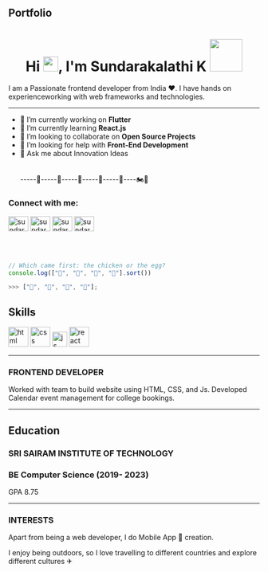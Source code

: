 ## Portfolio

<h1 align="center">Hi <img src="https://raw.githubusercontent.com/MartinHeinz/MartinHeinz/master/wave.gif" width="30px">, I'm Sundarakalathi K <img src="https://user-images.githubusercontent.com/61245841/143833321-c4a88d01-4448-47b9-a1b0-2b9f609e1270.png" width="65">
</h1>
I am a Passionate frontend developer from India ♥. I have hands on experienceworking with web frameworks and technologies. 

---
- 🔭 I’m currently working on **Flutter**<br>
- 🌱 I’m currently learning **React.js** <br>
- 👯 I’m looking to collaborate on **Open Source Projects** <br>
- 🤝 I’m looking for help with **Front-End Development** <br>
- 💬 Ask me about Innovation Ideas <br>
<br><br>
-----🌟-----🌟-----🌟-----🌟-----🌟----🏍💨

<h3 align="left">Connect with me:</h3>
<p align="left">
	<a href="https://linkedin.com/in/sundarakalathi k" target="blank"><img align="center" src="https://raw.githubusercontent.com/rahuldkjain/github-profile-readme-generator/master/src/images/icons/Social/linked-in-alt.svg" alt="sundarakalathi k" height="30" width="40" /></a>
	<a href="https://www.facebook.com/sundara.kalathi" target="blank"><img align="center" src="https://raw.githubusercontent.com/rahuldkjain/github-profile-readme-generator/master/src/images/icons/Social/facebook.svg" alt="sundarakalathi k" height="30" width="40" /></a>
	<a href="https://dribbble.com/sundar_kumar03" target="blank"><img align="center" src="https://raw.githubusercontent.com/rahuldkjain/github-profile-readme-generator/master/src/images/icons/Social/dribbble.svg" alt="sundar_kumar03" height="30" width="40" /></a>
	<a href="https://www.hackerrank.com/sundarakalathi11" target="blank"><img align="center" src="https://raw.githubusercontent.com/rahuldkjain/github-profile-readme-generator/master/src/images/icons/Social/hackerrank.svg" alt="sundarakalathi11" height="30" width="40" /></a>
</p><br><br>

```javascript
// Which came first: the chicken or the egg?
console.log(["🥚", "🐣", "🐥", "🐔"].sort())

>>> ["🐔", "🐣", "🐥", "🥚"];
```

## Skills

<p align='left'>
  <img src="https://upload.wikimedia.org/wikipedia/commons/thumb/6/61/HTML5_logo_and_wordmark.svg/2048px-HTML5_logo_and_wordmark.svg.png" alt="html" width="40" height="40">
  <img src='https://upload.wikimedia.org/wikipedia/commons/thumb/d/d5/CSS3_logo_and_wordmark.svg/1200px-CSS3_logo_and_wordmark.svg.png' alt="css" width="40" height="40">
  <img src='https://upload.wikimedia.org/wikipedia/commons/6/6a/JavaScript-logo.png' height='30' width='auto' alt="js">
   <img src="https://upload.wikimedia.org/wikipedia/commons/thumb/a/a7/React-icon.svg/1280px-React-icon.svg.png" alt="react" width="auto" height="40"/>
<!--    <img src="https://angular.io/assets/images/logos/angular/angular.svg" alt="angular" width="40" height="40"/> -->
</p>

---


### **FRONTEND DEVELOPER**

Worked with team to build website using HTML, CSS, and Js. Developed Calendar event management for college bookings.


---

## Education

### **SRI SAIRAM INSTITUTE OF TECHNOLOGY**
### BE Computer Science (2019- 2023)
GPA 8.75

---

### INTERESTS
Apart from being a web developer, I do Mobile App 📱 creation. 

I enjoy being outdoors, so I love travelling to different countries and explore different cultures ✈
